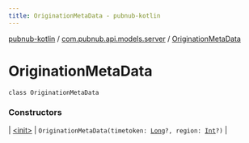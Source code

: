 ```yaml
---
title: OriginationMetaData - pubnub-kotlin
---
```


[pubnub-kotlin](../../index.html) / [com.pubnub.api.models.server](../index.html) / [OriginationMetaData](./index.html)

# OriginationMetaData

`class OriginationMetaData`

### Constructors

| [&lt;init&gt;](-init-.html) | `OriginationMetaData(timetoken: `[`Long`](https://kotlinlang.org/api/latest/jvm/stdlib/kotlin/-long/index.html)`?, region: `[`Int`](https://kotlinlang.org/api/latest/jvm/stdlib/kotlin/-int/index.html)`?)` |

